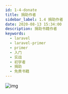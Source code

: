 ```yaml
---
id: 1-4-donate
title: 捐助作者
sidebar_label: 1.4 捐助作者
date: 2020-08-13 15:34:00
description: 捐助书籍作者
keywords:
  - laravel
  - laravel-primer
  - primer
  - 入门
  - 实战
  - 初学者
  - 捐助
  - 免费书籍
---
```


![img](https://box.kancloud.cn/d2f71a0b21cfbef00484bab14fe0afab_990x1502.jpg)
